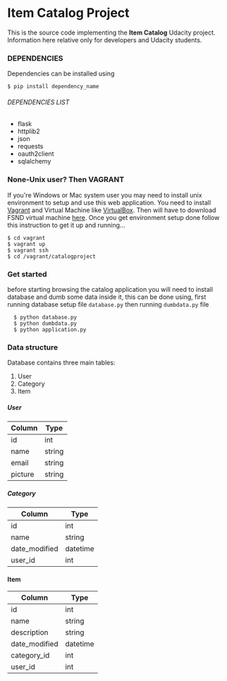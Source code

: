 # Item Catalog Project

This is the source code implementing the **Item Catalog** Udacity project. Information here relative only for developers and Udacity students.

### DEPENDENCIES

Dependencies can be installed using

    $ pip install dependency_name

###### DEPENDENCIES LIST

-   flask
-   httplib2
-   json
-   requests
-   oauth2client
-   sqlalchemy

### None-Unix user? Then VAGRANT

If you're Windows or Mac system user you may need to install unix environment to setup and use this web application.
You need to install [Vagrant](https://www.vagrantup.com/downloads.html)  and Virtual Machine like [VirtualBox](https://www.virtualbox.org/wiki/Downloads).
Then will have to download FSND virtual machine [here](https://github.com/udacity/fullstack-nanodegree-vm).
Once you get environment setup done follow this instruction to get it up and running...

    $ cd vagrant
    $ vagrant up
    $ vagrant ssh
    $ cd /vagrant/catalogproject

### Get started

before starting browsing the catalog application you will need to install database and dumb some data inside it, this can be done using, first running database setup file `database.py` then running `dumbdata.py` file

      $ python database.py
      $ python dumbdata.py
      $ python application.py

### Data structure

Database contains three main tables:

1.  User
2.  Category
3.  Item

##### User

| Column  | Type   |
| ------- | ------ |
| id      | int    |
| name    | string |
| email   | string |
| picture | string |

##### Category

| Column        | Type     |
| ------------- | -------- |
| id            | int      |
| name          | string   |
| date_modified | datetime |
| user_id       | int      |

#### Item

| Column        | Type     |
| ------------- | -------- |
| id            | int      |
| name          | string   |
| description   | string   |
| date_modified | datetime |
| category_id   | int      |
| user_id       | int      |
